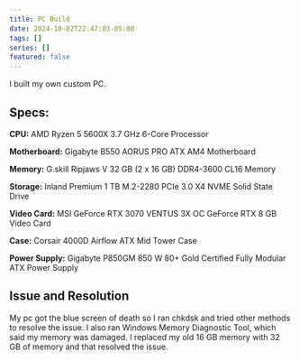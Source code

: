 ```yaml
---
title: PC Build
date: 2024-10-02T22:47:03-05:00
tags: []
series: []
featured: false
---
```

I built my own custom PC.

<!--more-->

## Specs:

**CPU:** AMD Ryzen 5 5600X 3.7 GHz 6-Core Processor

**Motherboard:** Gigabyte B550 AORUS PRO ATX AM4 Motherboard

**Memory:** G.skill Ripjaws V 32 GB (2 x 16 GB) DDR4-3600 CL16 Memory

**Storage:** Inland Premium 1 TB M.2-2280 PCIe 3.0 X4 NVME Solid State Drive

**Video Card:** MSI GeForce RTX 3070 VENTUS 3X OC GeForce RTX 8 GB Video Card

**Case:** Corsair 4000D Airflow ATX Mid Tower Case

**Power Supply:** Gigabyte P850GM 850 W 80+ Gold Certified Fully Modular ATX Power Supply

## Issue and Resolution

My pc got the blue screen of death so I ran chkdsk and tried other methods to resolve the issue. I also ran Windows Memory Diagnostic Tool, which said my memory was damaged. I replaced my old 16 GB memory with 32 GB of memory and that resolved the issue.


[comment out]: <![pc-open-case](/pc-open-case.jpg)>

[comment out]: <![pc-complete](/pc-complete.jpg)>


